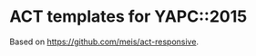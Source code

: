 ACT templates for YAPC::2015
============================

Based on https://github.com/meis/act-responsive.
